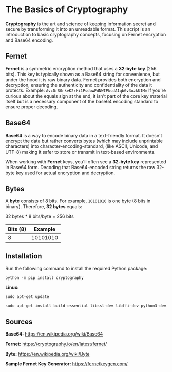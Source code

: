 # The Basics of Cryptography
**Cryptography** is the art and science of keeping information secret and secure by transforming it into an unreadable format.
This script is an introduction to basic cryptography concepts, focusing on Fernet encryption and Base64 encoding.

## Fernet
**Fernet** is a symmetric encryption method that uses a **32-byte key** (256 bits). This key is typically shown as a Base64 string for convenience, but under the hood it is raw binary data. Fernet provides both encryption and decryption, ensuring the authenticity and confidentiality of the data it protects.
Example: `AvcDrS0nkeK2rHi1PsdowPdNWIPkcdA1qbGv3ozkUIM=`
If you're curious about the equals sign at the end, it isn't part of the core key material itself but is a necessary component of the base64 encoding standard to ensure proper decoding.

## Base64
**Base64** is a way to encode binary data in a text-friendly format. It doesn't encrypt the data but rather converts bytes (which may include unprintable characters) into character-encoding-standard, (like ASCII, Unicode, and UTF-8) making it safer to store or transmit in text-based environments.

When working with **Fernet** keys, you'll often see a **32-byte key** represented in Base64 form. Decoding that Base64-encoded string returns the raw 32-byte key used for actual encryption and decryption.

## Bytes
A **byte** consists of 8 bits. For example, `10101010` is one byte (8 bits in binary). Therefore, **32 bytes** equals:

32 bytes * 8 bits/byte = 256 bits

| Bits (8) | Example   |
|----------|-----------|
| 8        | 10101010  |

## Installation

Run the following command to install the required Python package:

`python -m pip install cryptography  `


**Linux:**

`sudo apt-get update`

`sudo apt-get install build-essential libssl-dev libffi-dev python3-dev`

## Sources
**Base64:**
https://en.wikipedia.org/wiki/Base64

**Fernet:**
https://cryptography.io/en/latest/fernet/

**Byte:**
https://en.wikipedia.org/wiki/Byte

**Sample Fernet Key Generator:**
https://fernetkeygen.com/
